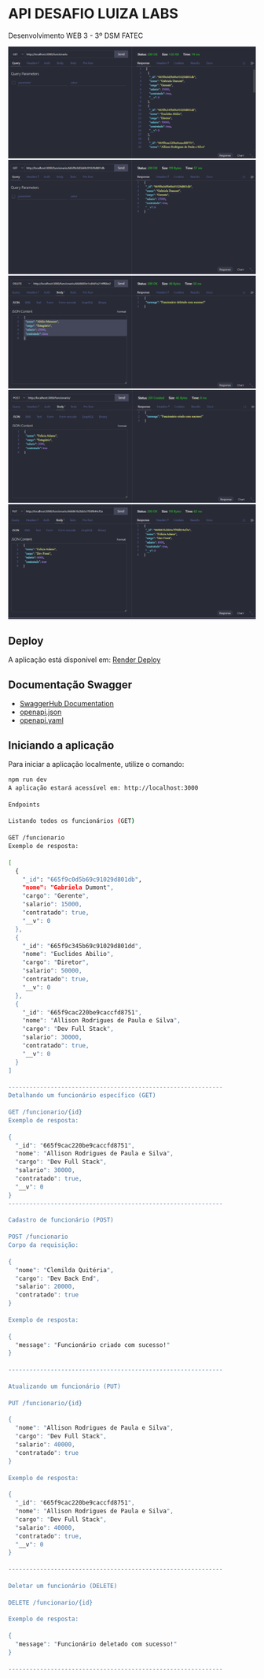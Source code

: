 # API DESAFIO LUIZA LABS
Desenvolvimento WEB 3 - 3º DSM FATEC

![API Desafio Luiza Labs](prints/01.png)
![API Desafio Luiza Labs](prints/02.png)
![API Desafio Luiza Labs](prints/03.png)
![API Desafio Luiza Labs](prints/04.png)
![API Desafio Luiza Labs](prints/05.png)

## Deploy
A aplicação está disponível em: [Render Deploy](https://labs-desafio.onrender.com/funcionario)

## Documentação Swagger
- [SwaggerHub Documentation](https://app.swaggerhub.com/apis/ALLISONRPS/api-funcionarios_labs/1.0.0#/)
- [openapi.json](docs/openapi.json)
- [openapi.yaml](docs/openapi.yaml)

## Iniciando a aplicação
Para iniciar a aplicação localmente, utilize o comando:
```bash
npm run dev
A aplicação estará acessível em: http://localhost:3000

Endpoints

Listando todos os funcionários (GET)

GET /funcionario
Exemplo de resposta:

[
  {
    "_id": "665f9c0d5b69c91029d801db",
    "nome": "Gabriela Dumont",
    "cargo": "Gerente",
    "salario": 15000,
    "contratado": true,
    "__v": 0
  },
  {
    "_id": "665f9c345b69c91029d801dd",
    "nome": "Euclides Abilio",
    "cargo": "Diretor",
    "salario": 50000,
    "contratado": true,
    "__v": 0
  },
  {
    "_id": "665f9cac220be9caccfd8751",
    "nome": "Allison Rodrigues de Paula e Silva",
    "cargo": "Dev Full Stack",
    "salario": 30000,
    "contratado": true,
    "__v": 0
  }
]

-------------------------------------------------------------
Detalhando um funcionário específico (GET)

GET /funcionario/{id}
Exemplo de resposta:

{
  "_id": "665f9cac220be9caccfd8751",
  "nome": "Allison Rodrigues de Paula e Silva",
  "cargo": "Dev Full Stack",
  "salario": 30000,
  "contratado": true,
  "__v": 0
}
-------------------------------------------------------------

Cadastro de funcionário (POST)

POST /funcionario
Corpo da requisição:

{
  "nome": "Clemilda Quitéria",
  "cargo": "Dev Back End",
  "salario": 20000,
  "contratado": true
}

Exemplo de resposta:

{
  "message": "Funcionário criado com sucesso!"
}

-------------------------------------------------------------

Atualizando um funcionário (PUT)

PUT /funcionario/{id}

{
  "nome": "Allison Rodrigues de Paula e Silva",
  "cargo": "Dev Full Stack",
  "salario": 40000,
  "contratado": true
}

Exemplo de resposta:

{
  "_id": "665f9cac220be9caccfd8751",
  "nome": "Allison Rodrigues de Paula e Silva",
  "cargo": "Dev Full Stack",
  "salario": 40000,
  "contratado": true,
  "__v": 0
}

-------------------------------------------------------------

Deletar um funcionário (DELETE)

DELETE /funcionario/{id}

Exemplo de resposta:

{
  "message": "Funcionário deletado com sucesso!"
}

-------------------------------------------------------------